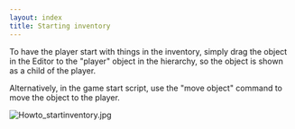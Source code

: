 ```yaml
---
layout: index
title: Starting inventory
---
```


To have the player start with things in the inventory, simply drag the object in the Editor to the "player" object in the hierarchy, so the object is shown as a child of the player.

Alternatively, in the game start script, use the "move object" command to move the object to the player.

![](Howto_startinventory.jpg "Howto_startinventory.jpg")

